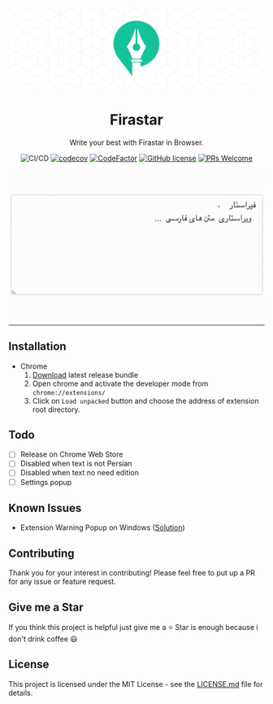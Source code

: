 <div align="center">
	<p align="center">
		<img src="./images/banner.png" />
	</p>
	<h1 align="center">Firastar</h1>
	<p align="center">Write your best with Firastar in Browser.</p>


![CI/CD](https://github.com/Firastar/firastar-extension/workflows/Continuous%20Integration/badge.svg)
[![codecov](https://codecov.io/gh/Firastar/firastar-extension/branch/master/graph/badge.svg)](https://codecov.io/gh/Firastar/firastar-extension)
[![CodeFactor](https://www.codefactor.io/repository/github/Firastar/firastar-extension/badge)](https://www.codefactor.io/repository/github/Firastar/firastar-extension)
[![GitHub license](https://img.shields.io/badge/license-MIT-blue.svg)](https://github.com/Firastar/firastar-extension/blob/master/LICENSE)
[![PRs Welcome](https://img.shields.io/badge/PRs-welcome-orange.svg)](https://github.com/Firastar/firastar-extension/compare) 

<img align="center" src="./images/demo.gif" />

</div>
<hr />

## Installation
- Chrome
    1. [Download](https://github.com/Firastar/firastar-extension/releases) latest release bundle
    2. Open chrome and activate the developer mode from `chrome://extensions/`
    3. Click on `Load unpacked` button and choose the address of extension root directory.

## Todo

- [ ] Release on Chrome Web Store 
- [ ] Disabled when text is not Persian
- [ ] Disabled when text no need edition
- [ ] Settings popup

## Known Issues
- Extension Warning Popup on Windows ([Solution](https://github.com/Ceiridge/Chrome-Developer-Mode-Extension-Warning-Patcher))

## Contributing

Thank you for your interest in contributing! Please feel free to put up a PR for any issue or feature request.

## Give me a Star

If you think this project is helpful just give me a ⭐️ Star is enough because i don't drink coffee 😃

## License

This project is licensed under the MIT License - see the [LICENSE.md](https://github.com/Firastar/firastar-extension/blob/master/LICENSE) file for details.